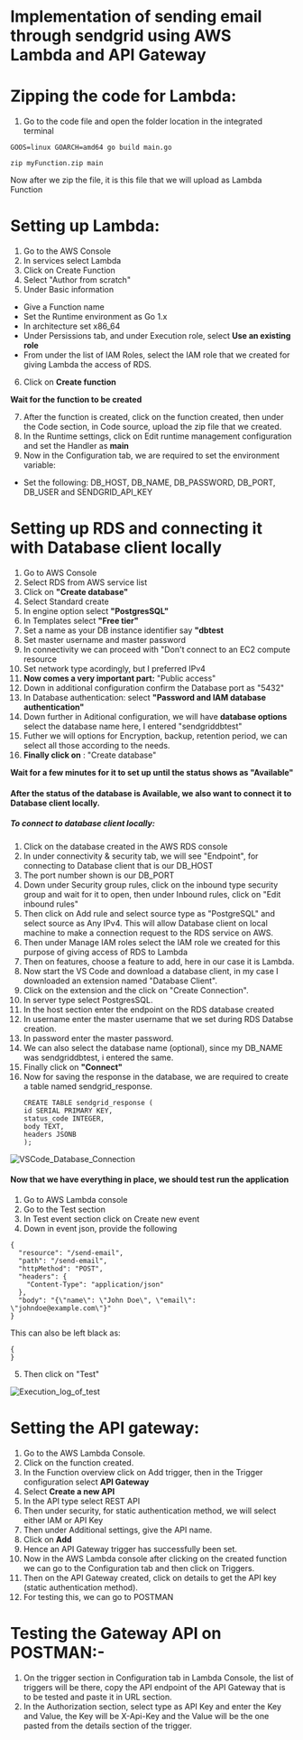 # Implementation of sending email through sendgrid using AWS Lambda and API Gateway
# Zipping the code for Lambda:
1. Go to the code file and open the folder location in the integrated terminal
```
GOOS=linux GOARCH=amd64 go build main.go
```
```
zip myFunction.zip main
```
Now after we zip the file, it is this file that we will upload as Lambda Function

# Setting up Lambda:
1. Go to the AWS Console
2. In services select Lambda
3. Click on Create Function
4. Select "Author from scratch"
5. Under Basic information
- Give a Function name
- Set the Runtime environment as Go 1.x
- In architecture set x86_64
- Under Persissions tab, and under Execution role, select <b>Use an existing role</b>
- From under the list of IAM Roles, select the IAM role that we created for giving Lambda the access of RDS.
6. Click on <b>Create function</b>

<b>Wait for the function to be created</b>

7. After the function is created, click on the function created, then under the Code section, in Code source, upload the zip file that we created.
8. In the Runtime settings, click on Edit runtime management configuration and set the Handler as <b>main</b>
9. Now in the Configuration tab, we are required to set the environment variable:
- Set the following: DB_HOST, DB_NAME, DB_PASSWORD, DB_PORT, DB_USER and SENDGRID_API_KEY







# Setting up RDS and connecting it with Database client locally
1. Go to AWS Console
2. Select RDS from AWS service list
3. Click on <b>"Create database"</b>
4. Select Standard create
5. In engine option select <b>"PostgresSQL"</b>
6. In Templates select <b>"Free tier"</b>
7. Set a name as your DB instance identifier say <b>"dbtest</b>
8. Set master username and master password
9. In connectivity we can proceed with "Don't connect to an EC2 compute resource
10. Set network type acordingly, but I preferred IPv4
11. <b>Now comes a very important part:</b> "Public access"
12. Down in additional configuration confirm the Database port as "5432"
13. In Database authentication: select <b>"Password and IAM database authentication"</b>
14. Down further in Aditional configuration, we will have <b>database options</b> select the database name here, I entered "sendgriddbtest"
15. Futher we will options for Encryption, backup, retention period, we can select all those according to the needs.
16. <b> Finally click on</b> : "Create database"

<b> Wait for a few minutes for it to set up until the status shows as "Available"</b>

#### After the status of the database is Available, we also want to connect it to Database client locally.
##### To connect to database client locally:
1. Click on the database created in the AWS RDS console
2. In under connectivity & security tab, we will see "Endpoint", for connecting to Database client that is our DB_HOST
3. The port number shown is our DB_PORT
4. Down under Security group rules, click on the inbound type security group and wait for it to open, then under Inbound rules, click on "Edit inbound rules"
5. Then click on Add rule and select source type as "PostgreSQL" and select source as Any IPv4. This will allow Database client on local machine to make a connection request to the RDS service on AWS.
6. Then under Manage IAM roles select the IAM role we created for this purpose of giving access of RDS to Lambda
7. Then on features, choose a feature to add, here in our case it is Lambda.
8. Now start the VS Code and download a database client, in my case I downloaded an extension named "Database Client".
9. Click on the extension and the click on "Create Connection".
10. In server type select PostgresSQL.
11. In the host section enter the endpoint on the RDS database created
12. In username enter the master username that we set during RDS Databse creation.
13. In password enter the master password.
14. We can also select the database name (optional), since my DB_NAME was sendgriddbtest, i entered the same.
15. Finally click on <b>"Connect"</b>
16. Now for saving the response in the database, we are required to create a table named sendgrid_response.
    ```
    CREATE TABLE sendgrid_response (
    id SERIAL PRIMARY KEY,
    status_code INTEGER,
    body TEXT,
    headers JSONB
    );
    ```

![VSCode_Database_Connection](https://github.com/Amarjit0511/go-task-sheet/assets/54772122/90cd76a4-e163-481e-bac3-15349cf64c7d)


#### Now that we have everything in place, we should test run the application
1. Go to AWS Lambda console
2. Go to the Test section
3. In Test event section click on Create new event
4. Down in event json, provide the following
```
{
  "resource": "/send-email",
  "path": "/send-email",
  "httpMethod": "POST",
  "headers": {
    "Content-Type": "application/json"
  },
  "body": "{\"name\": \"John Doe\", \"email\": \"johndoe@example.com\"}"
}
```
This can also be left black as:
```
{
}
```
5. Then click on "Test"

![Execution_log_of_test](https://github.com/Amarjit0511/go-task-sheet/assets/54772122/6e399b2d-7417-441c-af2b-0b5cd2b5bc81)

# Setting the API gateway:
1. Go to the AWS Lambda Console.
2. Click on the function created.
3. In the Function overview click on Add trigger, then in the Trigger configuration select <b>API Gateway</b>
4. Select <b>Create a new API</b>
5. In the API type select REST API
6. Then under security, for static authentication method, we will select either IAM or API Key
7. Then under Additional settings, give the API name.
8. Click on <b>Add</b>
9. Hence an API Gateway trigger has successfully been set.
10. Now in the AWS Lambda console after clicking on the created function we can go to the Configuration tab and then click on Triggers.
11. Then on the API Gateway created, click on details to get the API key (static authentication method).
12. For testing this, we can go to POSTMAN

# Testing the Gateway API on POSTMAN:-
1. On the trigger section in Configuration tab in Lambda Console, the list of triggers will be there, copy the API endpoint of the API Gateway that is to be tested and paste it in URL section.
2. In the Authorization section, select type as API Key and enter the Key and Value, the Key will be X-Api-Key and the Value will be the one pasted from the details section of the trigger.
   


